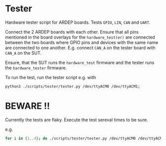 # Tester

Hardware tester script for ARDEP boards. Tests `GPIO`, `LIN`, `CAN` and `UART`.

Connect the 2 ARDEP boards with each other. Ensure that all pins mentioned in the board overlays for the `hardware_test(er)` are connected between the two boards where GPIO pins and devices with the same name are connected to one another. E.g. connect `CAN_A` on the tester board with `CAN_A` on the SUT.

Ensure, that the SUT runs the `hardware_test` firmware and the tester runs the `hardware_tester` firmware.

To run the test, run the tester script e.g. with

```
python3 ./scripts/tester/tester.py /dev/ttyACM0 /dev/ttyACM1;
```


# BEWARE !!

Currently the tests are flaky. Execute the test sereval times to be sure. 

e.g.
```sh
for i in {1..4}; do ./scripts/tester/tester.py /dev/ttyACM0 /dev/ttyACM1 ; done
```